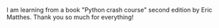 I am learning from a book "Python crash course" second edition by Eric Matthes. 
Thank you so much for everything!
